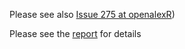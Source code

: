 Please see also [Issue 275 at openalexR](https://github.com/ropensci/openalexR/issues/275))

Please see the [report](https://rkrug.github.io/openalexr_json/README.html) for details
